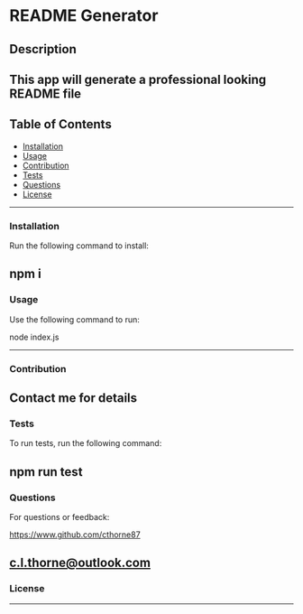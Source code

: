 # README Generator

  ## Description
This app will generate a professional looking README file  
---
## Table of Contents
* [Installation](#installation)
* [Usage](#usage)
* [Contribution](#contribution)
* [Tests](#tests)
* [Questions](#questions)
* [License](#license)
---
### Installation

Run the following command to install:

npm i  
---
### Usage

Use the following command to run:

node index.js  

---
### Contribution

Contact me for details
---
### Tests

To run tests, run the following command:

npm run test  
---
### Questions
For questions or feedback:

https://www.github.com/cthorne87

c.l.thorne@outlook.com
---
### License








---
  